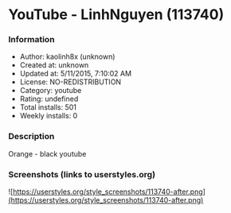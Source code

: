 # YouTube - LinhNguyen (113740)

### Information
- Author: kaolinh8x (unknown)
- Created at: unknown
- Updated at: 5/11/2015, 7:10:02 AM
- License: NO-REDISTRIBUTION
- Category: youtube
- Rating: undefined
- Total installs: 501
- Weekly installs: 0


### Description
Orange - black youtube


### Screenshots (links to userstyles.org)
![https://userstyles.org/style_screenshots/113740-after.png](https://userstyles.org/style_screenshots/113740-after.png)


